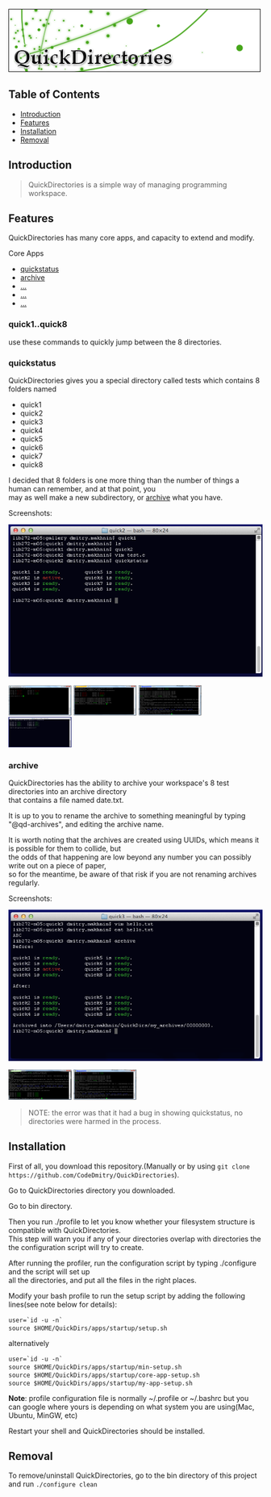 ![Banner](gallery/Banner2.png)

## Table of Contents

* [Introduction](#intro)
* [Features](#features)
* [Installation](#install)
* [Removal](#remove)

## <a name="intro">Introduction</a>

> QuickDirectories is a simple way of managing programming workspace.

## <a name="features">Features</a>

QuickDirectories has many core apps, and capacity to extend and modify.

<a name="core-apps">Core Apps</a>

* [quickstatus](#quickstatus)
* [archive](#archive)
* [...](#)
* [...](#)
* [...](#)

### quick1..quick8
use these commands to quickly jump between the 8 directories. 

### quickstatus

QuickDirectories gives you a special directory called tests which contains 8 folders named 

* quick1
* quick2
* quick3
* quick4
* quick5
* quick6
* quick7
* quick8

I decided that 8 folders is one more thing than the number of things a human can remember, and at that point, you <br />
may as well make a new subdirectory, or [archive](#archive) what you have.

Screenshots:

  ![screenshot](gallery/0006.png)

<img src="gallery/0000.png" width="125" height="60" />
<img src="gallery/0001.png" width="125" height="60" />
<img src="gallery/0002.png" width="125" height="60" />
<img src="gallery/0005.png" width="125" height="60" />

### archive

QuickDirectories has the ability to archive your workspace's 8 test directories into an archive directory <br />
that contains a file named date.txt.

It is up to you to rename the archive to something meaningful by typing "@qd-archives", and editing the archive name.

It is worth noting that the archives are created using UUIDs, which means it is possible for them to collide, but <br />
the odds of that happening are low beyond any number you can possibly write out on a piece of paper, <br />
so for the meantime, be aware of that risk if you are not renaming archives regularly.

Screenshots:

![screenshot](gallery/0007.png)

<img src="gallery/0003.png" width="125" height="60"  />
<img src="gallery/0002.png" width="125" height="60" />

> NOTE: the error was that it had a bug in showing quickstatus, no directories were harmed in the process.




## <a name="install">Installation</a>

First of all, you download this repository.(Manually or by using `git clone https://github.com/CodeDmitry/QuickDirectories`).

Go to QuickDirectories directory you downloaded.

Go to bin directory.

Then you run ./profile to let you know whether your filesystem structure is compatible with QuickDirectories. <br />
This step will warn you if any of your directories overlap with directories the the configuration script will try to create.

After running the profiler, run the configuration script by typing ./configure and the script will set up <br />
all the directories, and put all the files in the right places.

Modify your bash profile to run the setup script by adding the following lines(see note below for details):

```
user=`id -u -n`
source $HOME/QuickDirs/apps/startup/setup.sh
```

alternatively

```
user=`id -u -n`
source $HOME/QuickDirs/apps/startup/min-setup.sh
source $HOME/QuickDirs/apps/startup/core-app-setup.sh
source $HOME/QuickDirs/apps/startup/my-app-setup.sh
```

**Note**: profile configuration file is normally ~/.profile or ~/.bashrc but you can google where yours is depending on what system you are using(Mac, Ubuntu, MinGW, etc)

Restart your shell and QuickDirectories should be installed.

## <a name="remove">Removal</a>
To remove/uninstall QuickDirectories, go to the bin directory of this project and run `./configure clean`

